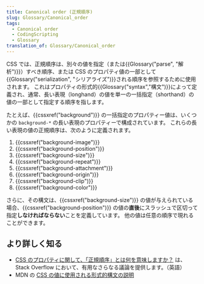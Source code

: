 ```yaml
---
title: Canonical order (正規順序)
slug: Glossary/Canonical_order
tags:
  - Canonical order
  - CodingScripting
  - Glossary
translation_of: Glossary/Canonical_order
---
```

CSS では、正規順序は、別々の値を指定（または{{Glossary("parse", "解析")}}）すべき順序、または CSS のプロパティ値の一部として{{Glossary("serialization", "シリアライズ")}}される順序を参照するために使用されます。 これはプロパティの形式的{{Glossary("syntax","構文")}}によって定義され、通常、長い表現（longhand）の値を単一の一括指定（shorthand）の値の一部として指定する順序を指します。

たとえば、{{cssxref("background")}} の一括指定のプロパティー値は、いくつかの `background-*` の長い表現のプロパティーで構成されています。 これらの長い表現の値の正規順序は、次のように定義されます。

1.  {{cssxref("background-image")}}
2.  {{cssxref("background-position")}}
3.  {{cssxref("background-size")}}
4.  {{cssxref("background-repeat")}}
5.  {{cssxref("background-attachment")}}
6.  {{cssxref("background-origin")}}
7.  {{cssxref("background-clip")}}
8.  {{cssxref("background-color")}}

さらに、その構文は、{{cssxref("background-size")}} の値が与えられている場合、{{cssxref("background-position")}} の値の**直後**にスラッシュで区切って指定**しなければならない**ことを定義しています。 他の値は任意の順序で現れることができます。

## より詳しく知る

- [CSS のプロパティに関して、「正規順序」とは何を意味しますか？](https://stackoverflow.com/questions/28963536/what-does-canonical-order-mean-with-respect-to-css-properties) は、Stack Overflow において、有用なさらなる議論を提供します。（英語）
- MDN の [CSS の値に使用される形式的構文の説明](/ja/docs/Web/CSS/Value_definition_syntax)
